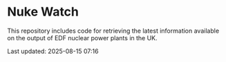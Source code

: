# Nuke Watch

This repository includes code for retrieving the latest information available on the output of EDF nuclear power plants in the UK.

Last updated: 2025-08-15 07:16